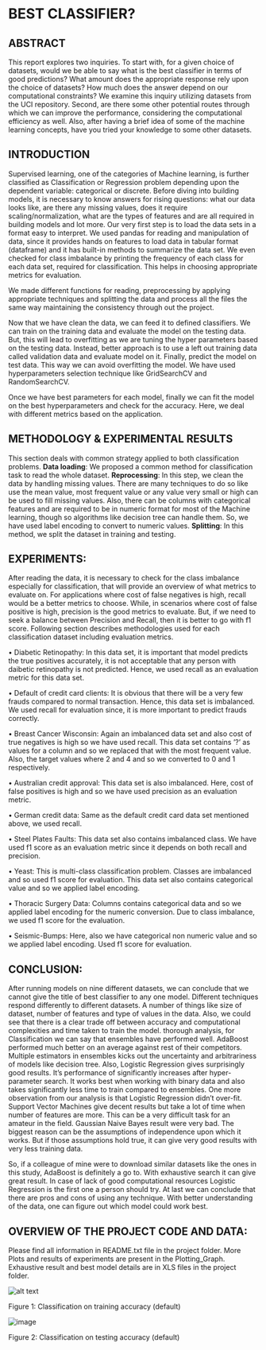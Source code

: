 # BEST CLASSIFIER?
## ABSTRACT
This report explores two inquiries. To start with, for a given choice of datasets, would we be able to say what is the best classifier in terms of good predictions? What amount does the appropriate response rely upon the choice of datasets? How much does the answer depend on our computational constraints? We examine this inquiry utilizing datasets from the UCI repository. Second, are there some other potential routes through which we can improve the performance, considering the computational efficiency as well. Also, after having a brief idea of some of the machine learning concepts, have you tried your knowledge to some other datasets.

## INTRODUCTION
Supervised learning, one of the categories of Machine learning, is further classified as Classification or Regression problem depending upon the dependent variable: categorical or discrete. Before diving into building models, it is necessary to know answers for rising questions: what our data looks like, are there any missing values, does it require scaling/normalization, what are the types of features and are all required in building models and lot more. Our very first step is to load the data sets in a format easy to interpret. We used pandas for reading and manipulation of data, since it provides hands on features to load data in tabular format (dataframe) and it has built-in methods to summarize the data set. We even checked for class imbalance by printing the frequency of each class for each data set, required for classification. This helps in choosing appropriate metrics for evaluation.

We made different functions for reading, preprocessing by applying appropriate techniques and splitting the data and process all the files the same way maintaining the consistency through out the project.

Now that we have clean the data, we can feed it to defined classifiers. We can train on the training data and evaluate the model on the testing data. But, this will lead to overfitting as we are tuning the hyper parameters based on the testing data. Instead, better approach is to use a left out training data called validation data and evaluate model on it. Finally, predict the model on test data. This way we can avoid overfitting the model. We have used hyperparameters selection technique like GridSearchCV and RandomSearchCV.

Once we have best parameters for each model, finally we can fit the model on the best hyperparameters and check for the accuracy. Here, we deal with different metrics based on the application.

## METHODOLOGY & EXPERIMENTAL RESULTS
This section deals with common strategy applied to both classification problems. **Data loading**: We proposed a common method for classification task to read the whole dataset. **Reprocessing**: In this step, we clean the data by handling missing values. There are many techniques to do so like use the mean value, most frequent value or any value very small or high can be used to fill missing values. Also, there can be columns with categorical features and are required to be in numeric format for most of the Machine learning, though so algorithms like decision tree can handle them. So, we have used label encoding to convert to numeric values. **Splitting**: In this method, we split the dataset in training and testing.

## EXPERIMENTS:
After reading the data, it is necessary to check for the class imbalance especially for classification, that will provide an overview of what metrics to evaluate on. For applications where cost of false negatives is high, recall would be a better metrics to choose. While, in scenarios where cost of false positive is high, precision is the good metrics to evaluate. But, if we need to seek a balance between Precision and Recall, then it is better to go with f1 score. Following section describes methodologies used for each classification dataset including evaluation metrics.

• Diabetic Retinopathy: In this data set, it is important that model predicts the true positives accurately, it is not acceptable that any person with daibetic retinopathy is not predicted. Hence, we used recall as an evaluation metric for this data set.

• Default of credit card clients: It is obvious that there will be a very few frauds compared to normal transaction. Hence, this data set is imbalanced. We used recall for evaluation since, it is more important to predict frauds correctly.

• Breast Cancer Wisconsin: Again an imbalanced data set and also cost of true negatives is high so we have used recall. This data set contains ’?’ as values for a column and so we replaced that with the most frequent value. Also, the target values where 2 and 4 and so we converted to 0 and 1 respectively.

• Australian credit approval: This data set is also imbalanced. Here, cost of false positives is high and so we have used precision as an evaluation metric.

• German credit data: Same as the default credit card data set mentioned above, we used recall.

• Steel Plates Faults: This data set also contains imbalanced class. We have used f1 score as an evaluation metric since it depends on both recall and precision.

• Yeast: This is multi-class classification problem. Classes are imbalanced and so used f1 score for evaluation. This data set also contains categorical value and so we applied label encoding.

• Thoracic Surgery Data: Columns contains categorical data and so we applied label encoding for the numeric conversion. Due to class imbalance, we used f1 score for the evaluation.

• Seismic-Bumps: Here, also we have categorical non numeric value and so we applied label encoding. Used f1 score for evaluation.

## CONCLUSION:
After running models on nine different datasets, we can conclude that we cannot give the title of best classifier to any one model. Different techniques respond differently to different datasets. A number of things like size of dataset, number of features and type of values in the data. Also, we could see that there is a clear trade off between accuracy and computational complexities and time taken to train the model. thorough analysis, for Classification we can say that ensembles have performed well. AdaBoost performed much better on an average against rest of their competitors. Multiple estimators in ensembles kicks out the uncertainty and arbitrariness of models like decision tree. Also, Logistic Regression gives surprisingly good results. It’s performance of significantly increases after hyper-parameter search. It works best when working with binary data and also takes significantly less time to train compared to ensembles. One more observation from our analysis is that Logistic Regression didn’t over-fit. Support Vector Machines give decent results but take a lot of time when number of features are more. This can be a very difficult task for an amateur in the field. Gaussian Naive Bayes result were very bad. The biggest reason can be the assumptions of independence upon which it works. But if those assumptions hold true, it can give very good results with very less training data.

So, if a colleague of mine were to download similar datasets like the ones in this study, AdaBoost is definitely a go to. With exhaustive search it can give great result. In case of lack of good computational resources Logistic Regression is the first one a person should try. At last we can conclude that there are pros and cons of using any technique. With better understanding of the data, one can figure out which model could work best.

## OVERVIEW OF THE PROJECT CODE AND DATA:
Please find all information in README.txt file in the project folder. More Plots and results of experiments are present in the Plotting_Graph. Exhaustive result and best model details are in XLS files in the project folder.

![alt text](https://user-images.githubusercontent.com/31453658/131103799-fe61550d-151a-4290-b269-7afab61d7903.png)

Figure 1: Classification on training accuracy (default)

![image](https://user-images.githubusercontent.com/31453658/131103855-62128b3d-8a75-4586-8897-39c151a4094d.png)

Figure 2: Classification on testing accuracy (default)


